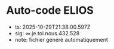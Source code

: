 # Auto-code ELIOS
- ts: 2025-10-29T21:38:00.597Z
- sig: ∞.je.toi.nous.432.528
- note: fichier généré automatiquement